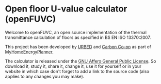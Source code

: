 # Open floor U-value calculator (openFUVC)

Welcome to openFUVC, an open source implementation of the thermal transmittance calculation of floors as specified in BS EN ISO 13370:2007.

This project has been developed by [URBED](http://urbed.coop/) and [Carbon Co-op](http://carbon.coop/) as part of [MyHomeEnergyPlanner](https://github.com/emoncms/MyHomeEnergyPlanner).

The calculator is released under the [GNU Affero General Public License](https://www.gnu.org/licenses/agpl-3.0.en.html). So download it, study it, share it, change it, use it for yourself or in your website in which case don't forget to add a link to the <a rehf="https://github.com/carboncoop/openFUVC">source code</a> (also applies to any changes you may make).